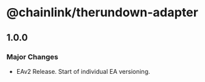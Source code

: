 # @chainlink/therundown-adapter

## 1.0.0

### Major Changes

- EAv2 Release. Start of individual EA versioning.
